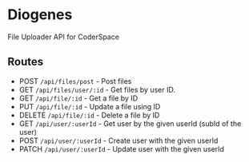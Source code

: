 # Diogenes

File Uploader API for CoderSpace

## Routes

- POST `/api/files/post` - Post files
- GET `/api/files/user/:id` - Get files by user ID.
- GET `/api/file/:id` - Get a file by ID
- PUT `/api/file/:id` - Update a file using ID
- DELETE `/api/file/:id` - Delete a file by ID
- GET `/api/user/:userId` - Get user by the given userId (subId of the user)
- POST `/api/user/:userId` - Create user with the given userId
- PATCH `/api/user/:userId` - Update user with the given userId